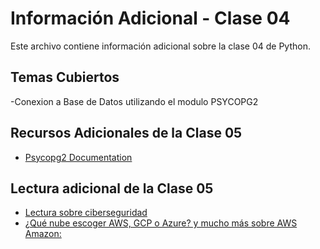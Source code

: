 # Información Adicional - Clase 04

Este archivo contiene información adicional sobre la clase 04 de Python.

## Temas Cubiertos

-Conexion a Base de Datos utilizando el modulo PSYCOPG2

## Recursos Adicionales de la Clase 05
- [Psycopg2 Documentation](https://www.psycopg.org/docs/)

## Lectura adicional de la Clase 05
- [Lectura sobre ciberseguridad](https://achirou.com/el-camino-del-hacker-ruta-para-una-carrera-exitosa-en-hacking/)
- [¿Qué nube escoger AWS, GCP o Azure? y mucho más sobre AWS Amazon:](https://www.youtube.com/live/DLtTfxQy3Oo)

